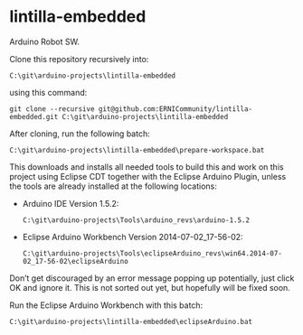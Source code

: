 lintilla-embedded
=================

Arduino Robot SW.

Clone this repository recursively into:

`C:\git\arduino-projects\lintilla-embedded`

using this command:

`git clone --recursive git@github.com:ERNICommunity/lintilla-embedded.git C:\git\arduino-projects\lintilla-embedded`

After cloning, run the following batch:

`C:\git\arduino-projects\lintilla-embedded\prepare-workspace.bat`

This downloads and installs all needed tools to build this and work on this project using Eclipse CDT together with the Eclipse Arduino Plugin, unless the tools are already installed at the following locations:

* Arduino IDE Version 1.5.2:
  
  `C:\git\arduino-projects\Tools\arduino_revs\arduino-1.5.2`

* Eclipse Arduino Workbench Version 2014-07-02_17-56-02:

  `C:\git\arduino-projects\Tools\eclipseArduino_revs\win64.2014-07-02_17-56-02\eclipseArduino`

Don’t get discouraged by an error message popping up potentially, just click OK and ignore it. This is not sorted out yet, but hopefully will be fixed soon.

Run the Eclipse Arduino Workbench with this batch:

`C:\git\arduino-projects\lintilla-embedded\eclipseArduino.bat`
